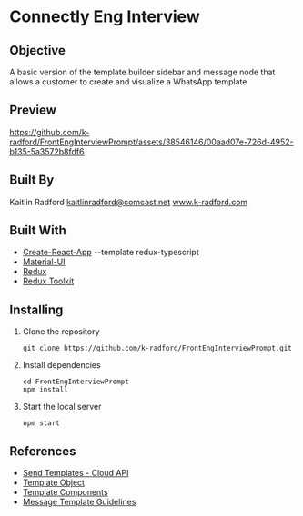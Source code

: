 # Connectly Eng Interview

## Objective

A basic version of the template builder sidebar and message node that allows a customer to create and visualize a WhatsApp template

## Preview

https://github.com/k-radford/FrontEngInterviewPrompt/assets/38546146/00aad07e-726d-4952-b135-5a3572b8fdf6

## Built By

Kaitlin Radford
kaitlinradford@comcast.net
www.k-radford.com

## Built With

* [Create-React-App](https://github.com/facebook/create-react-app) --template redux-typescript
* [Material-UI](https://github.com/mui-org/material-ui)
* [Redux](https://redux.js.org/)
* [Redux Toolkit](https://redux-toolkit.js.org/)

## Installing

1. Clone the repository

   ```
   git clone https://github.com/k-radford/FrontEngInterviewPrompt.git
   ```
2. Install dependencies

   ```
   cd FrontEngInterviewPrompt
   npm install
   ```
3. Start the local server

   ```
   npm start
   ```

## References

* [Send Templates - Cloud API](https://developers.facebook.com/docs/whatsapp/cloud-api/guides/send-message-templates#interactive)
* [Template Object](https://developers.facebook.com/docs/whatsapp/cloud-api/reference/messages#template-object)
* [Template Components](https://developers.facebook.com/docs/whatsapp/business-management-api/message-templates/components)
* [Message Template Guidelines](https://developers.facebook.com/docs/whatsapp/message-templates/guidelines)
